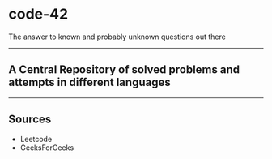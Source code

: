 # code-42

The answer to known and probably unknown questions out there

---

## A Central Repository of solved problems and attempts in different languages

--- 

## Sources

- Leetcode
- GeeksForGeeks
